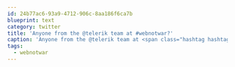 ```yaml
---
id: 24b77ac6-93a9-4712-906c-8aa186f6ca7b
blueprint: text
category: twitter
title: 'Anyone from the @telerik team at #webnotwar?'
caption: 'Anyone from the @telerik team at <span class="hashtag hashtag_local">#<a href="http://tweettemp.darylchymko.ca/?tag=webnotwar">webnotwar</a>?'
tags:
  - webnotwar
---
```

